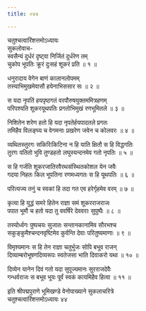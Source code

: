 ```yaml
---
title: ०४४

---
```

चतुश्चत्वारिंशत्तमोऽध्यायः  
सुकलोवाच-  
स्वसैन्यं दुर्धरं दृष्ट्वा निर्जितं दुर्धरेण तम्  
चुकोप भूपतिः क्रूरं दुःसहं शूकरं प्रति ॥ १ ॥


धनुरादाय वेगेन बाणं कालानलोपमम्  
तस्याभिमुखमेवासौ हयेनाभिससार सः ॥ २ ॥


स यदा नृपतिं हयपृष्ठगतं वरपौरुषयुक्तममित्रहणम्  
परिपश्यति शूकरयूथपतिः प्रगतोभिमुखं रणभूमितले ॥ ३ ॥


निशितेन शरेण हतो हि यदा नृपतेर्हयपादतले प्रगतः  
तमिहैव विलङ्घ्य च वेगमनाः प्रखरेण जवेन च कोलवरः ॥ ४ ॥


व्यथितस्तुरगः सकिरिःकिटिना न हि याति क्षितौ स हि विद्धगतिः  
तुरगः पतितो भुवि तुण्डहतो लघुस्यन्दनमेव गतो नृपतिः ॥ ५ ॥


स हि गर्जति शूकरजातिरवैरथसंस्थितकोशल येन जवैः  
गदया निहतः किल भूपतिना रणमध्यगतः स हि यूथपतिः ॥ ६ ॥


परित्यज्य तनुं च स्वकां हि तदा गत एव हरेर्गृहमेव वरम् ॥ ७ ॥


कृत्वा हि युद्धं समरे हितेन राज्ञा समं शूकरराजराजः  
पपात भूमौ च हतो यदा तु ववर्षिरे देववराः सुपुष्पैः ॥ ८ ॥


तस्योर्ध्वगः पुष्पचयः सुजातः सन्तानकानामिव सौरभश्च  
सकुङ्कुमैश्चन्दनवृष्टिमेव कुर्वन्ति देवाः परितुष्यमाणाः ॥ ९ ॥


विमृश्यमानः स हि तेन राज्ञा चतुर्भुजः सोपि बभूव राजन्  
दिव्याम्बरोभूषणदिव्यरूपः स्वतेजसा भाति दिवाकरो यथा ॥ १० ॥


दिव्येन यानेन दिवं गतो यदा सुपूज्यमानः सुरराजदेवैः  
गन्धर्वराजः स बभूव भूयः पूर्वं स्वकं कायमिहैव हित्वा ॥ ११ ॥


इति श्रीपद्मपुराणे भूमिखण्डे वेनोपाख्याने सुकलाचरित्रे  
चतुश्चत्वारिंशत्तमोऽध्यायः ४४